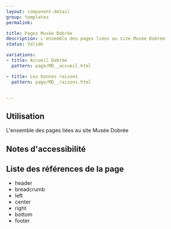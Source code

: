 ```yaml
---
layout: component-detail
group: templates
permalink:

title: Pages Musée Dobrée
description: L'ensemble des pages liées au site Musée Dobrée
status: Validé

variations:
- title: Accueil Dobrée
  pattern: page/MD__accueil.html

- title: Les bonnes raisons 
  pattern: page/MD__raisons.html


---
```

## Utilisation

L'ensemble des pages liées au site Musée Dobrée

## Notes d'accessibilité



## Liste des références de la page

* header
* breadcrumb
* left
* center
* right
* bottom
* footer
